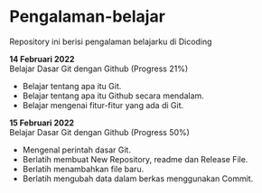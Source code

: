 # Pengalaman-belajar
Repository ini berisi pengalaman belajarku di Dicoding

**14 Februari 2022**\
Belajar Dasar Git dengan Github (Progress 21%)

- Belajar tentang apa itu Git.
- Belajar tentang apa itu Github secara mendalam.
- Belajar mengenai fitur-fitur yang ada di Git.

**15 Februari 2022**\
Belajar Dasar Git dengan Github (Progress 50%)

- Mengenal perintah dasar Git.
- Berlatih membuat New Repository, readme dan Release File.
- Berlatih menambahkan file baru.
- Berlatih mengubah data dalam berkas menggunakan Commit.
